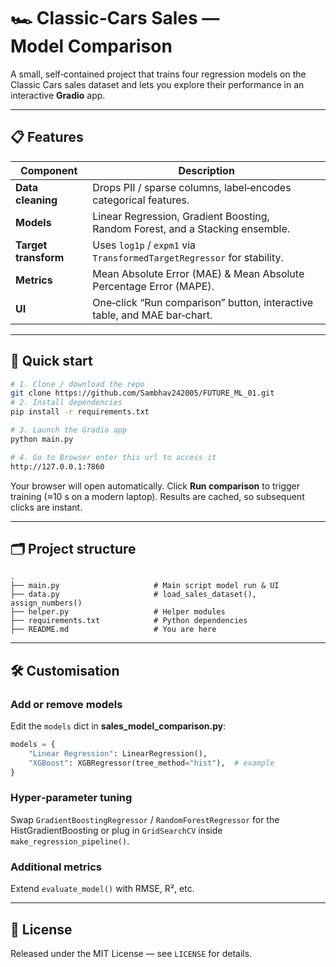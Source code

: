 # 🏎️ Classic‑Cars Sales — Model Comparison

A small, self‑contained project that trains four regression models on the Classic Cars sales dataset and lets you explore their performance in an interactive **Gradio** app.

---

## 📋 Features

| Component            | Description                                                                   |
| -------------------- | ----------------------------------------------------------------------------- |
| **Data cleaning**    | Drops PII / sparse columns, label‑encodes categorical features.               |
| **Models**           | Linear Regression, Gradient Boosting, Random Forest, and a Stacking ensemble. |
| **Target transform** | Uses `log1p` / `expm1` via `TransformedTargetRegressor` for stability.        |
| **Metrics**          | Mean Absolute Error (MAE) & Mean Absolute Percentage Error (MAPE).            |
| **UI**               | One‑click “Run comparison” button, interactive table, and MAE bar‑chart.      |

---

## 🚀 Quick start

```bash
# 1. Clone / download the repo
git clone https://github.com/Sambhav242005/FUTURE_ML_01.git
# 2. Install dependencies
pip install -r requirements.txt

# 3. Launch the Gradio app
python main.py

# 4. Go to Browser enter this url to access it
http://127.0.0.1:7860

```

Your browser will open automatically. Click **Run comparison** to trigger training (≈10 s on a modern laptop). Results are cached, so subsequent clicks are instant.

---

## 🗂️ Project structure

```
.
├── main.py                     # Main script model run & UI
├── data.py                     # load_sales_dataset(), assign_numbers()
├── helper.py                   # Helper modules
├── requirements.txt            # Python dependencies
├── README.md                   # You are here
```

---

## 🛠️ Customisation

### Add or remove models

Edit the `models` dict in **sales\_model\_comparison.py**:

```python
models = {
    "Linear Regression": LinearRegression(),
    "XGBoost": XGBRegressor(tree_method="hist"),  # example
}
```

### Hyper‑parameter tuning

Swap `GradientBoostingRegressor` / `RandomForestRegressor` for the HistGradientBoosting or plug in `GridSearchCV` inside `make_regression_pipeline()`.

### Additional metrics

Extend `evaluate_model()` with RMSE, R², etc.

---

## 📑 License

Released under the MIT License — see `LICENSE` for details.
